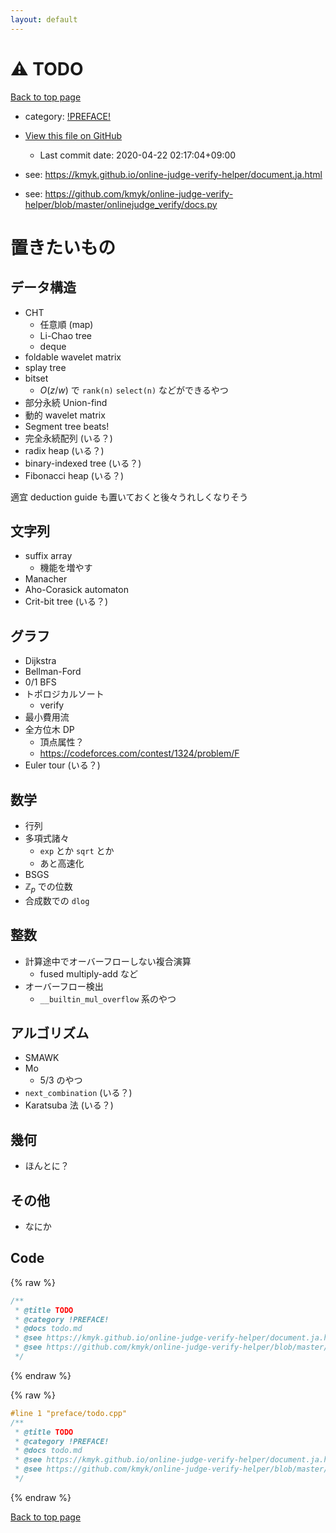 ```yaml
---
layout: default
---
```


<!-- mathjax config similar to math.stackexchange -->
<script type="text/javascript" async
  src="https://cdnjs.cloudflare.com/ajax/libs/mathjax/2.7.5/MathJax.js?config=TeX-MML-AM_CHTML">
</script>
<script type="text/x-mathjax-config">
  MathJax.Hub.Config({
    TeX: { equationNumbers: { autoNumber: "AMS" }},
    tex2jax: {
      inlineMath: [ ['$','$'] ],
      processEscapes: true
    },
    "HTML-CSS": { matchFontHeight: false },
    displayAlign: "left",
    displayIndent: "2em"
  });
</script>

<script type="text/javascript" src="https://cdnjs.cloudflare.com/ajax/libs/jquery/3.4.1/jquery.min.js"></script>
<script src="https://cdn.jsdelivr.net/npm/jquery-balloon-js@1.1.2/jquery.balloon.min.js" integrity="sha256-ZEYs9VrgAeNuPvs15E39OsyOJaIkXEEt10fzxJ20+2I=" crossorigin="anonymous"></script>
<script type="text/javascript" src="../../assets/js/copy-button.js"></script>
<link rel="stylesheet" href="../../assets/css/copy-button.css" />


# :warning: TODO

<a href="../../index.html">Back to top page</a>

* category: <a href="../../index.html#dcaf23bbd71caccee83ae655fb01a59a">!PREFACE!</a>
* <a href="{{ site.github.repository_url }}/blob/master/preface/todo.cpp">View this file on GitHub</a>
    - Last commit date: 2020-04-22 02:17:04+09:00


* see: <a href="https://kmyk.github.io/online-judge-verify-helper/document.ja.html">https://kmyk.github.io/online-judge-verify-helper/document.ja.html</a>
* see: <a href="https://github.com/kmyk/online-judge-verify-helper/blob/master/onlinejudge_verify/docs.py">https://github.com/kmyk/online-judge-verify-helper/blob/master/onlinejudge_verify/docs.py</a>


# 置きたいもの

## データ構造
- CHT
  - 任意順 (map)
  - Li-Chao tree
  - deque
- foldable wavelet matrix
- splay tree
- bitset
  - $O(z/w)$ で `rank(n)` `select(n)` などができるやつ
- 部分永続 Union-find
- 動的 wavelet matrix
- Segment tree beats!
- 完全永続配列 (いる？)
- radix heap (いる？)
- binary-indexed tree (いる？)
- Fibonacci heap (いる？)

適宜 deduction guide も置いておくと後々うれしくなりそう

## 文字列
- suffix array
  - 機能を増やす
- Manacher
- Aho-Corasick automaton
- Crit-bit tree (いる？)

## グラフ
- Dijkstra
- Bellman-Ford
- 0/1 BFS
- トポロジカルソート
  - verify
- 最小費用流
- 全方位木 DP
  - 頂点属性？
  - https://codeforces.com/contest/1324/problem/F
- Euler tour (いる？)

## 数学
- 行列
- 多項式諸々
  - `exp` とか `sqrt` とか
  - あと高速化
- BSGS
- $\mathbb{Z}_p$ での位数
- 合成数での `dlog`

## 整数
- 計算途中でオーバーフローしない複合演算
  - fused multiply-add など
- オーバーフロー検出
  - `__builtin_mul_overflow` 系のやつ

## アルゴリズム
- SMAWK
- Mo
  - 5/3 のやつ
- `next_combination` (いる？)
- Karatsuba 法 (いる？)

## 幾何
- ほんとに？

## その他
- なにか

## Code

<a id="unbundled"></a>
{% raw %}
```cpp
/**
 * @title TODO
 * @category !PREFACE!
 * @docs todo.md
 * @see https://kmyk.github.io/online-judge-verify-helper/document.ja.html
 * @see https://github.com/kmyk/online-judge-verify-helper/blob/master/onlinejudge_verify/docs.py
 */

```
{% endraw %}

<a id="bundled"></a>
{% raw %}
```cpp
#line 1 "preface/todo.cpp"
/**
 * @title TODO
 * @category !PREFACE!
 * @docs todo.md
 * @see https://kmyk.github.io/online-judge-verify-helper/document.ja.html
 * @see https://github.com/kmyk/online-judge-verify-helper/blob/master/onlinejudge_verify/docs.py
 */

```
{% endraw %}

<a href="../../index.html">Back to top page</a>

